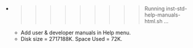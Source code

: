 * >>>>>>>>> Running inst-std-help-manuals-html.sh ...
  * Add user & developer manuals in Help menu.
  * Disk size = 2717188K. Space Used = 72K.
